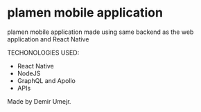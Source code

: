 # plamen mobile application

plamen mobile application made using same backend as the web application and React Native




TECHONOLOGIES USED:
- React Native
- NodeJS
- GraphQL and Apollo
- APIs





Made by Demir Umejr.